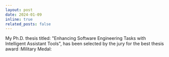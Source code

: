 ```yaml
---
layout: post
date: 2024-01-09 
inline: true
related_posts: false
---
```


My Ph.D. thesis titled: "Enhancing Software Engineering Tasks with Intelligent Assistant Tools", has been selected by the jury for the best thesis award :Military Medal:
